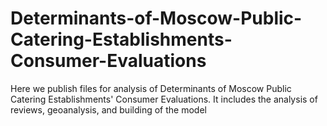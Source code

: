 # Determinants-of-Moscow-Public-Catering-Establishments-Consumer-Evaluations
Here we publish files for analysis of Determinants of Moscow Public Catering Establishments' Consumer Evaluations. It includes the analysis of reviews, geoanalysis, and building of the model

